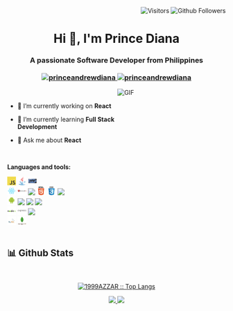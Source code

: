 
<p align="right"> 
  <img src="https://visitor-badge.laobi.icu/badge?page_id=princeandrewdiana" alt="Visitors" />
  <img src="https://img.shields.io/github/followers/princeandrewdiana?label=Follow&style=social" alt="Github Followers" />
</p>

<h1 align="center">Hi 👋, I'm Prince Diana</h1>
<h3 align="center">
  A passionate Software Developer from Philippines
  <br/><br/>
  <a href="https://www.linkedin.com/in/princeandrewdiana/">
    <img src="https://img.shields.io/badge/Linkedin-0077B5?style=for-the-badge&logo=linkedin&logoColor=white" alt="princeandrewdiana" />
  </a>
  <a href="https://princeandrewdiana.github.io/">
    <img src="https://img.shields.io/badge/My Portfolio-222222?style=for-the-badge&logo=GitHub%20Pages&logoColor=white" alt="princeandrewdiana" />
  </a>
</h3>
<img align="right" alt="GIF" src="https://github.com/abhisheknaiidu/abhisheknaiidu/blob/master/code.gif?raw=true" width="250" height="160" />
<br />

- 🔭 I’m currently working on **React**
 
- 🌱 I’m currently learning **Full Stack Development**
 
- 💬 Ask me about **React**

<!-- - 👯 I’m looking to collaborate on **null** -->
<!-- - 🤝 I’m looking for help with **null** -->
<!-- - 👨‍💻 All of my projects are available at [null](null) -->
<!-- - 📝 I regularly write articles on [null](null) -->

<br/>

**Languages and tools:** 

<div>
  <code><img height="20" src="https://raw.githubusercontent.com/github/explore/80688e429a7d4ef2fca1e82350fe8e3517d3494d/topics/javascript/javascript.png"></code>
  <code><img height="20" src="https://raw.githubusercontent.com/devicons/devicon/master/icons/java/java-original.svg"></code>
  <code><img height="20" src="https://raw.githubusercontent.com/devicons/devicon/master/icons/php/php-original.svg"></code>
</div>

<div>
  <code><img height="20" src="https://raw.githubusercontent.com/github/explore/80688e429a7d4ef2fca1e82350fe8e3517d3494d/topics/react/react.png"></code>
  <code><img height="20" src="https://raw.githubusercontent.com/devicons/devicon/master/icons/angularjs/angularjs-original-wordmark.svg"></code>
  <code><img height="20" src="https://angular.io/assets/images/logos/angular/angular.svg"></code>
  <code><img height="20" src="https://raw.githubusercontent.com/devicons/devicon/master/icons/html5/html5-original-wordmark.svg"></code>
  <code><img height="20" src="https://raw.githubusercontent.com/devicons/devicon/master/icons/css3/css3-original-wordmark.svg"></code>
  <code><img height="20" src="https://raw.githubusercontent.com/prplx/svg-logos/5585531d45d294869c4eaab4d7cf2e9c167710a9/svg/materialize.svg"></code>
<!--   <code><img height="20" src=""></code> -->
</div>

<div>
  <code><img height="20" src="https://raw.githubusercontent.com/devicons/devicon/master/icons/android/android-original-wordmark.svg"></code>
  <code><img height="20" src="https://reactnative.dev/img/header_logo.svg"></code>
  <code><img height="20" src="https://upload.wikimedia.org/wikipedia/commons/d/d1/Ionic_Logo.svg"></code>
  <code><img height="20" src="https://www.vectorlogo.zone/logos/apache_cordova/apache_cordova-icon.svg"></code>
</div>

<div>
  <code><img height="20" src="https://raw.githubusercontent.com/devicons/devicon/master/icons/nodejs/nodejs-original-wordmark.svg"></code>
  <code><img height="20" src="https://raw.githubusercontent.com/devicons/devicon/master/icons/express/express-original-wordmark.svg"></code>
  <code><img height="20" src="https://www.vectorlogo.zone/logos/springio/springio-icon.svg"></code>
</div>

<div>
  <code><img height="20" src="https://raw.githubusercontent.com/github/explore/80688e429a7d4ef2fca1e82350fe8e3517d3494d/topics/mysql/mysql.png"></code>
  <code><img height="20" src="https://raw.githubusercontent.com/devicons/devicon/master/icons/mongodb/mongodb-original-wordmark.svg"></code>
</div>

<br/>

<div>
    <h2> 📊 Github Stats</h2>
    <br/>
    <p align="center">
      <a href="https://github.com/princeandrewdiana/">
        <img src="https://github-readme-stats.vercel.app/api/top-langs/?username=princeandrewdiana&langs_count=6&theme=react&layout=compact&hide_border=true" alt="1999AZZAR :: Top Langs" />
      </a>
    </p>
      <p align="center">
        <a href="https://github.com/princeandrewdiana/">
          <img width="49.5%" src="https://github-readme-stats.vercel.app/api?username=princeandrewdiana&show_icons=true&theme=react&hide_border=true" />
          <img width="49.5%" src="https://github-readme-streak-stats.herokuapp.com/?user=princeandrewdiana&theme=react&hide_border=true" />
        </a>
      </p>
     <br/>
</div>

